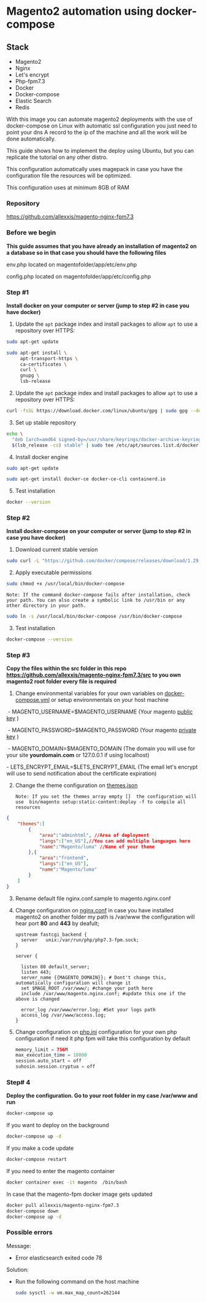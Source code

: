 # Magento2 automation using docker-compose 

## Stack

- Magento2
- Nginx
- Let's encrypt
- Php-fpm7.3
- Docker
- Docker-compose
- Elastic Search
- Redis

With this image you can automate magento2 deployments with the use of docker-compose on Linux with automatic ssl configuration you just need to point your dns A record to the ip of the machine and all the work will be done automatically.

This guide shows how to implement the deploy using Ubuntu, but you can replicate the tutorial on any other distro.

This configuration automatically uses magepack in case you have the configuration file the resources will be optimized.

This configuration uses at minimum 8GB of RAM

### Repository

https://github.com/allexxis/magento-nginx-fpm7.3

### Before we begin 

**This guide assumes that you have already an installation of magento2 on a database so in that case you should have the following files**

env.php located on magentofolder/app/etc/env.php

config.php located on magentofolder/app/etc/config.php

###  Step #1

**Install docker on your computer or server (jump to step #2 in case you have docker)**

1. Update the `apt` package index and install packages to allow `apt` to use a repository over HTTPS:

 ```bash
sudo apt-get update
 ```
 ```bash
 sudo apt-get install \
      apt-transport-https \
      ca-certificates \
      curl \
      gnupg \
      lsb-release
 ```
2. Update the `apt` package index and install packages to allow `apt` to use a repository over HTTPS:

```bash
curl -fsSL https://download.docker.com/linux/ubuntu/gpg | sudo gpg --dearmor -o /usr/share/keyrings/docker-archive-keyring.gpg
```

3. Set up stable repository

```bash
echo \
  "deb [arch=amd64 signed-by=/usr/share/keyrings/docker-archive-keyring.gpg] https://download.docker.com/linux/ubuntu \
  $(lsb_release -cs) stable" | sudo tee /etc/apt/sources.list.d/docker.list > /dev/null
```

4. Install docker engine

```bash
sudo apt-get update
```

```bash
sudo apt-get install docker-ce docker-ce-cli containerd.io
```
5. Test installation
```bash
docker --version
```

### Step #2

**Install docker-compose on your computer or server (jump to step #2 in case you have docker)**

1. Download current stable version 

```bash
sudo curl -L "https://github.com/docker/compose/releases/download/1.29.2/docker-compose-$(uname -s)-$(uname -m)" -o /usr/local/bin/docker-compose
```
2. Apply executable permissions
```bash
sudo chmod +x /usr/local/bin/docker-compose
```

`Note: If the command docker-compose fails after installation, check your path. You can also create a symbolic link to /usr/bin or any other directory in your path.`

```bash
sudo ln -s /usr/local/bin/docker-compose /usr/bin/docker-compose
```

3. Test  installation

```bash
docker-compose --version
```

### Step #3 

**Copy the files within the src folder in this repo https://github.com/allexxis/magento-nginx-fpm7.3/src to you own magento2 root folder every file is required** 

1. Change environmental variables for your own variables on [docker-compose.yml](https://github.com/allexxis/magento-nginx-fpm7.3/blob/master/src/docker-compose.yml) or setup environmentals on your host machine

​      \- MAGENTO_USERNAME=$MAGENTO_USERNAME (Your magento [public key](https://marketplace.magento.com/customer/accessKeys/) )

​      \- MAGENTO_PASSWORD=$MAGENTO_PASSWORD (Your magento [private key](https://marketplace.magento.com/customer/accessKeys/) )

​      \- MAGENTO_DOMAIN=$MAGENTO_DOMAIN (The domain you will use for your site **yourdomain.com** or 127.0.0.1 if using localhost)

\- LETS_ENCRYPT_EMAIL=$LETS_ENCRYPT_EMAIL (The email let's encrypt will use to send notification about the certificate expiration)

2. Change the theme configuration on  [themes.json](https://github.com/allexxis/magento-nginx-fpm7.3/blob/master/src/themes.json) 

   `Note: If you set the themes array empty []  the configuration will use  bin/magento setup:static-content:deploy -f to compile all resources`

```json
{
    "themes":[
        {
            "area":"adminhtml", //Area of deployment
            "langs":["en_US"],//You can add multiple languages here
            "name":"Magento/luma" //Name of your theme
        },{
            "area":"frontend",
            "langs":["en_US"],
            "name":"Magento/luma"
        }
    ]
}
```

3. Rename default file nginx.conf.sample to magento.nginx.conf

   

4. Change configuration on [nginx.conf](https://github.com/allexxis/magento-nginx-fpm7.3/blob/master/src/nginx.conf)  in case you have installed magento2  on another folder my path is /var/www the configuration will hear port **80** and **443** by deafult;

   ```nginx
   upstream fastcgi_backend {
     server   unix:/var/run/php/php7.3-fpm.sock;
   }
   
   server {
   
     listen 80 default_server;
     listen 443;
     server_name {{MAGENTO_DOMAIN}}; # Dont't change this, automatically configuration will change it
     set $MAGE_ROOT /var/www/; #change your path here
     include /var/www/magento.nginx.conf; #update this one if the above is changed
   
     error_log /var/www/error.log; #Set your logs path
     access_log /var/www/access.log;
   }
   
   ```

5. Change configuration on [php.ini](https://github.com/allexxis/magento-nginx-fpm7.3/blob/master/src/php.ini) configuration for your own php configuration if need it php fpm will take this configuration by default

   ```php
   memory_limit = 756M
   max_execution_time = 18000
   session.auto_start = off
   suhosin.session.cryptua = off
   ```

   

### Step# 4

**Deploy the configuration. Go to your root folder in my case /var/www and run**

```bash
docker-compose up
```

If you want to deploy on the background

```bash
docker-compose up -d
```

If you make a code update

```bash
docker-compose restart
```

If you need to enter the magento container

```bash
docker container exec -it magento  /bin/bash
```

In case that the magento-fpm docker image gets updated 

```bash
docker pull allexxis/magento-nginx-fpm7.3
docker-compose down
docker-compose up -d
```

### Possible errors 

Message:

- Error elasticsearch exited code 78 

Solution:

- Run the following command on the host machine

  ```bash
  sudo sysctl -w vm.max_map_count=262144
  ```

  
